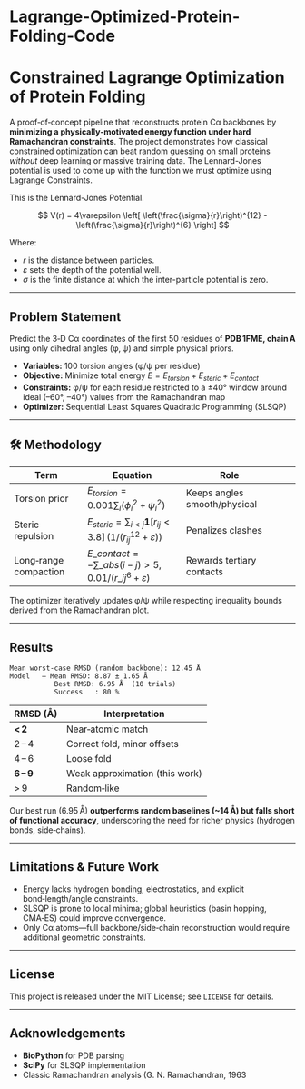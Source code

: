 # Lagrange-Optimized-Protein-Folding-Code

# Constrained Lagrange Optimization of Protein Folding

A proof‑of‑concept pipeline that reconstructs protein Cα backbones by **minimizing a physically‑motivated energy function under hard Ramachandran constraints**.  The project demonstrates how classical constrained optimization can beat random guessing on small proteins *without* deep learning or massive training data. The Lennard-Jones potential is used to come up with the function we must optimize using Lagrange Constraints.

This is the Lennard-Jones Potential.

$$
V(r) = 4\varepsilon \left[ \left(\frac{\sigma}{r}\right)^{12} - \left(\frac{\sigma}{r}\right)^{6} \right]
$$

Where:

* $r$ is the distance between particles.
* $\varepsilon$ sets the depth of the potential well.
* $\sigma$ is the finite distance at which the inter-particle potential is zero.


---

## Problem Statement

Predict the 3‑D Cα coordinates of the first 50 residues of **PDB 1FME, chain A** using only dihedral angles (φ, ψ) and simple physical priors.

* **Variables:** 100 torsion angles (φ/ψ per residue)
* **Objective:** Minimize total energy
  $E = E_{torsion} + E_{steric} + E_{contact}$
* **Constraints:** φ/ψ for each residue restricted to a ±40° window around ideal (–60°, –40°) values from the Ramachandran map
* **Optimizer:** Sequential Least Squares Quadratic Programming (SLSQP)

---

## 🛠️ Methodology

| Term                  | Equation                                                                             | Role                         |                                     |                           |
| --------------------- | ------------------------------------------------------------------------------------ | ---------------------------- | ----------------------------------- | ------------------------- |
| Torsion prior         | $E_{torsion}=0.001\sum_i (\phi_i^2+\psi_i^2)$                                        | Keeps angles smooth/physical |                                     |                           |
| Steric repulsion      | $E_{steric}=\sum_{i<j}\mathbf{1}[r_{ij}<3.8]\,\big(1/(r_{ij}^{12}+\varepsilon)\big)$ | Penalizes clashes            |                                     |                           |
| Long‑range compaction | $E\_{contact}=-\sum\_{abs(i-j) >5},0.01/(r\_{ij}^{6}+\varepsilon)$                   | Rewards tertiary contacts |

The optimizer iteratively updates φ/ψ while respecting inequality bounds derived from the Ramachandran plot.

---

## Results

```
Mean worst‑case RMSD (random backbone): 12.45 Å
Model   — Mean RMSD: 8.87 ± 1.65 Å
           Best RMSD: 6.95 Å  (10 trials)
           Success   : 80 %
```

| RMSD (Å)  | Interpretation                 |
| --------- | ------------------------------ |
| **< 2**   | Near‑atomic match              |
| 2 – 4     | Correct fold, minor offsets    |
| 4 – 6     | Loose fold                     |
| **6 – 9** | Weak approximation (this work) |
| > 9       | Random‑like                    |

Our best run (6.95 Å) **outperforms random baselines (\~14 Å) but falls short of functional accuracy**, underscoring the need for richer physics (hydrogen bonds, side‑chains).

---

## Limitations & Future Work

* Energy lacks hydrogen bonding, electrostatics, and explicit bond‑length/angle constraints.
* SLSQP is prone to local minima; global heuristics (basin hopping, CMA‑ES) could improve convergence.
* Only Cα atoms—full backbone/side‑chain reconstruction would require additional geometric constraints.

---

## License

This project is released under the MIT License; see `LICENSE` for details.

---

## Acknowledgements

* **BioPython** for PDB parsing
* **SciPy** for SLSQP implementation
* Classic Ramachandran analysis (G. N. Ramachandran, 1963

